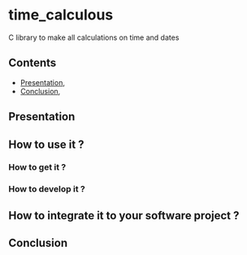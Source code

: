 # time_calculous
C library to make all calculations on time and dates

## Contents

* [Presentation](#presentation),
* [Conclusion](#conclusion),

<a href="presentation"></a>
## Presentation

## How to use it ?

### How to get it ?

### How to develop it ?

## How to integrate it to your software project ?

<a href="conclusion"></a>
## Conclusion
